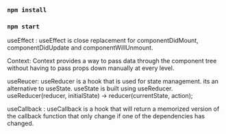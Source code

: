 ### `npm install`
### `npm start`

useEffect : useEffect is close replacement for componentDidMount, componentDidUpdate and componentWillUnmount.


Context: Context provides a way to pass data through the component tree without having to pass props down manually at every level. 

useReucer: useReducer is a hook that is used for state management. its an alternative to useState. useState is built using useReducer. useReducer(reducer, initialState) -> reducer(currentState, action);

useCallback : useCallback is a hook that will return a memorized version of the callback function that  only change if one of the dependencies has changed. 
